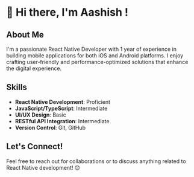 # 👋 Hi there, I'm Aashish !

## About Me
I'm a passionate React Native Developer with 1 year of experience in building mobile applications for both iOS and Android platforms. I enjoy crafting user-friendly and performance-optimized solutions that enhance the digital experience.

## Skills
- **React Native Development**: Proficient
- **JavaScript/TypeScript**: Intermediate
- **UI/UX Design**: Basic
- **RESTful API Integration**: Intermediate
- **Version Control**: Git, GitHub


## Let's Connect!
Feel free to reach out for collaborations or to discuss anything related to React Native development! 😊


<!--
**AashishShrm/AashishShrm** is a ✨ _special_ ✨ repository because its `README.md` (this file) appears on your GitHub profile.

Here are some ideas to get you started:

- 🔭 I’m currently working on ...
- 🌱 I’m currently learning ...
- 👯 I’m looking to collaborate on ...
- 🤔 I’m looking for help with ...
- 💬 Ask me about ...
- 📫 How to reach me: ...
- 😄 Pronouns: ...
- ⚡ Fun fact: ...
-->
